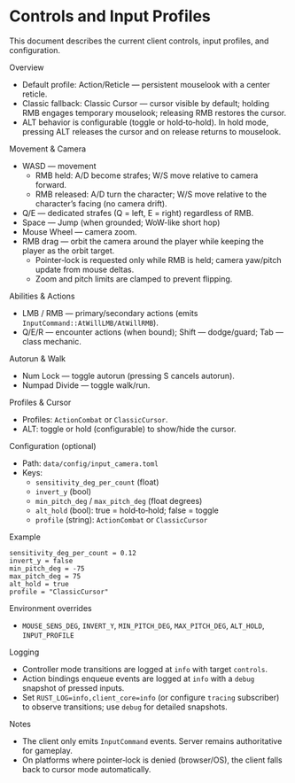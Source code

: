 # Controls and Input Profiles

This document describes the current client controls, input profiles, and configuration.

Overview
- Default profile: Action/Reticle — persistent mouselook with a center reticle.
- Classic fallback: Classic Cursor — cursor visible by default; holding RMB engages temporary mouselook; releasing RMB restores the cursor.
- ALT behavior is configurable (toggle or hold‑to‑hold). In hold mode, pressing ALT releases the cursor and on release returns to mouselook.

Movement & Camera
- WASD — movement
  - RMB held: A/D become strafes; W/S move relative to camera forward.
  - RMB released: A/D turn the character; W/S move relative to the character’s facing (no camera drift).
- Q/E — dedicated strafes (Q = left, E = right) regardless of RMB.
- Space — Jump (when grounded; WoW-like short hop)
- Mouse Wheel — camera zoom.
- RMB drag — orbit the camera around the player while keeping the player as the orbit target.
  - Pointer‑lock is requested only while RMB is held; camera yaw/pitch update from mouse deltas.
  - Zoom and pitch limits are clamped to prevent flipping.

Abilities & Actions
- LMB / RMB — primary/secondary actions (emits `InputCommand::AtWillLMB/AtWillRMB`).
- Q/E/R — encounter actions (when bound); Shift — dodge/guard; Tab — class mechanic.

Autorun & Walk
- Num Lock — toggle autorun (pressing S cancels autorun).
- Numpad Divide — toggle walk/run.

Profiles & Cursor
- Profiles: `ActionCombat` or `ClassicCursor`.
- ALT: toggle or hold (configurable) to show/hide the cursor.

Configuration (optional)
- Path: `data/config/input_camera.toml`
- Keys:
  - `sensitivity_deg_per_count` (float)
  - `invert_y` (bool)
  - `min_pitch_deg` / `max_pitch_deg` (float degrees)
  - `alt_hold` (bool): true = hold‑to‑hold; false = toggle
  - `profile` (string): `ActionCombat` or `ClassicCursor`

Example
```
sensitivity_deg_per_count = 0.12
invert_y = false
min_pitch_deg = -75
max_pitch_deg = 75
alt_hold = true
profile = "ClassicCursor"
```

Environment overrides
- `MOUSE_SENS_DEG`, `INVERT_Y`, `MIN_PITCH_DEG`, `MAX_PITCH_DEG`, `ALT_HOLD`, `INPUT_PROFILE`

Logging
- Controller mode transitions are logged at `info` with target `controls`.
- Action bindings enqueue events are logged at `info` with a `debug` snapshot of pressed inputs.
- Set `RUST_LOG=info,client_core=info` (or configure `tracing` subscriber) to observe transitions; use `debug` for detailed snapshots.

Notes
- The client only emits `InputCommand` events. Server remains authoritative for gameplay.
- On platforms where pointer‑lock is denied (browser/OS), the client falls back to cursor mode automatically.
